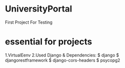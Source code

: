 # UniversityPortal
First Project For Testing

# essential for projects
1.VirtualEenv
2.Used Django & Dependencies:
$ django
$ djangorestframework
$ django-cors-headers
$ psycopg2

